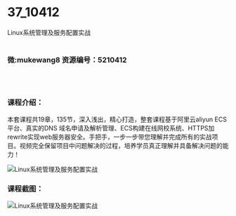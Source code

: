 # 37_10412
Linux系统管理及服务配置实战
<br/></br>
<h3>微:mukewang8 资源编号：5210412</h3>
<br/></br>
<h3>课程介绍：</h3>
<p>本套课程共19章，135节，深入浅出，精心打造，整套课程基于阿里云aliyun ECS平台、真实的DNS 域名申请及解析管理、ECS构建在线网校系统、HTTPS加rewrite实现web服务器安全。手把手，一步一步带您理解并完成所有的实战项目。视频完全保留项目中问题解决的过程，培养学员真正理解并具备解决问题的能力！</p>
<p><img src="https://www.ko996.com/wp-content/uploads/img/2020/02/1-85-300x157.png" alt="Linux系统管理及服务配置实战"></p>
<div class="info-desc">
<h3>课程截图：</h3>
<p><img src="https://www.ko996.com/wp-content/uploads/img/2020/02/11-81.png" alt="Linux系统管理及服务配置实战"></p>


			
</div>
